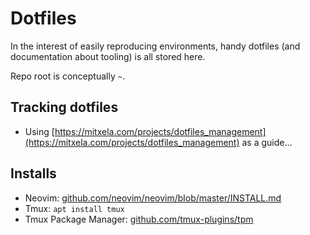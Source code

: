 # Dotfiles

In the interest of easily reproducing environments, handy dotfiles (and documentation about tooling) is all stored here.

Repo root is conceptually `~`.

## Tracking dotfiles

- Using [https://mitxela.com/projects/dotfiles_management](https://mitxela.com/projects/dotfiles_management) as a guide...

## Installs

- Neovim: [github.com/neovim/neovim/blob/master/INSTALL.md](https://github.com/neovim/neovim/blob/master/INSTALL.md)
- Tmux: `apt install tmux`
- Tmux Package Manager: [github.com/tmux-plugins/tpm](https://github.com/tmux-plugins/tpm)


